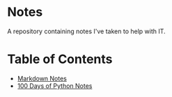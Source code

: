 # Notes

A repository containing notes I've taken to help with IT.

# Table of Contents

+ [Markdown Notes](MARKDOWN.md)
+ [100 Days of Python Notes](100_Days_of_PYTHON.md)